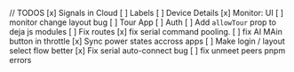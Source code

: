 // TODOS
[x] Signals in Cloud
[ ] Labels
[ ] Device Details
[x] Monitor: UI
[ ] monitor change layout bug
[ ] Tour App
  [ ] Auth
  [ ] Add `allowTour` prop to deja js modules
[ ] Fix routes
[x] fix serial command pooling.
[ ] fix AI MAin button in throttle
[x] Sync power states accross apps
[ ] Make login / layout select flow better
[x] Fix serial auto-connect bug
[ ] fix unmeet peers pnpm errors
